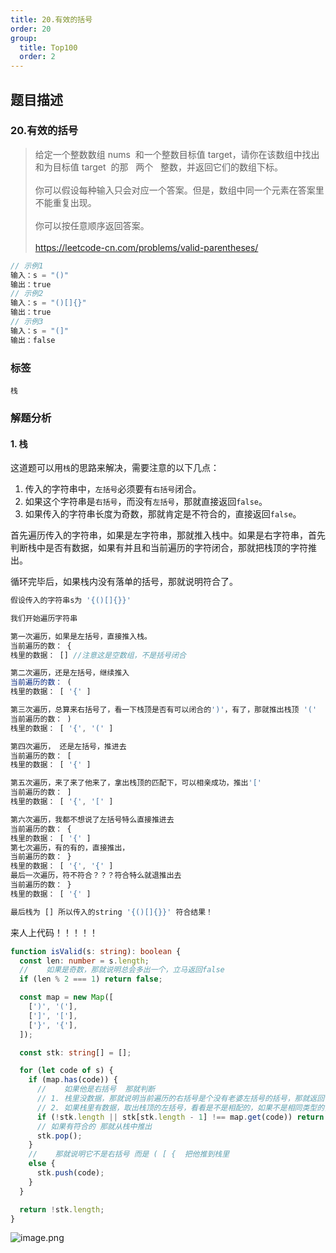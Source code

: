 ```yaml
---
title: 20.有效的括号
order: 20
group:
  title: Top100
  order: 2
---
```


## 题目描述

### 20.有效的括号

> 给定一个整数数组 nums  和一个整数目标值 target，请你在该数组中找出 和为目标值 target  的那   两个   整数，并返回它们的数组下标。 <br/><br/>你可以假设每种输入只会对应一个答案。但是，数组中同一个元素在答案里不能重复出现。 <br/><br/>你可以按任意顺序返回答案。<br/><br/>https://leetcode-cn.com/problems/valid-parentheses/

```typescript
// 示例1
输入：s = "()"
输出：true
// 示例2
输入：s = "()[]{}"
输出：true
// 示例3
输入：s = "(]"
输出：false

```

### 标签

`栈`

### 解题分析

#### 1. 栈

这道题可以用`栈`的思路来解决，需要注意的以下几点：

1. 传入的字符串中，`左括号`必须要有`右括号`闭合。
2. 如果这个字符串是`右括号`，而没有`左括号`，那就直接返回`false`。
3. 如果传入的字符串长度为奇数，那就肯定是不符合的，直接返回`false`。

首先遍历传入的字符串，如果是左字符串，那就推入栈中。如果是右字符串，首先判断栈中是否有数据，如果有并且和当前遍历的字符闭合，那就把栈顶的字符推出。

循环完毕后，如果栈内没有落单的括号，那就说明符合了。

```typescript
假设传入的字符串s为 '{()[]{}}'

我们开始遍历字符串

第一次遍历，如果是左括号，直接推入栈。
当前遍历的数： {
栈里的数据： [] //注意这是空数组，不是括号闭合

第二次遍历，还是左括号，继续推入
当前遍历的数： (
栈里的数据： [ '{' ]

第三次遍历，总算来右括号了，看一下栈顶是否有可以闭合的')'，有了，那就推出栈顶 '('
当前遍历的数： )
栈里的数据： [ '{', '(' ]

第四次遍历， 还是左括号，推进去
当前遍历的数： [
栈里的数据： [ '{' ]

第五次遍历，来了来了他来了，拿出栈顶的匹配下，可以相亲成功，推出'['
当前遍历的数： ]
栈里的数据： [ '{', '[' ]

第六次遍历，我都不想说了左括号特么直接推进去
当前遍历的数： {
栈里的数据： [ '{' ]
第七次遍历，有的有的，直接推出，
当前遍历的数： }
栈里的数据： [ '{', '{' ]
最后一次遍历，符不符合？？？符合特么就退推出去
当前遍历的数： }
栈里的数据： [ '{' ]

最后栈为 [] 所以传入的string '{()[]{}}' 符合结果！


```

来人上代码！！！！！

```typescript
function isValid(s: string): boolean {
  const len: number = s.length;
  //    如果是奇数，那就说明总会多出一个，立马返回false
  if (len % 2 === 1) return false;

  const map = new Map([
    [')', '('],
    [']', '['],
    ['}', '{'],
  ]);

  const stk: string[] = [];

  for (let code of s) {
    if (map.has(code)) {
      //    如果他是右括号  那就判断
      // 1. 栈里没数据，那就说明当前遍历的右括号是个没有老婆左括号的括号，那就返回false
      // 2. 如果栈里有数据，取出栈顶的左括号，看看是不是相配的，如果不是相同类型的，那就返回false
      if (!stk.length || stk[stk.length - 1] !== map.get(code)) return false;
      // 如果有符合的 那就从栈中推出
      stk.pop();
    }
    //    那就说明它不是右括号 而是 ( [ {  把他推到栈里
    else {
      stk.push(code);
    }
  }

  return !stk.length;
}
```

![image.png](https://p3-juejin.byteimg.com/tos-cn-i-k3u1fbpfcp/d2e8b39b3edc4e3bbfc7ad94874dd58e~tplv-k3u1fbpfcp-watermark.image)
